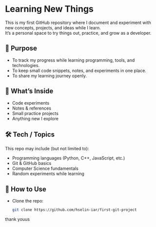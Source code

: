 # Learning New Things

This is my first GitHub repository where I document and experiment with new concepts, projects, and ideas while I learn.  
It’s a personal space to try things out, practice, and grow as a developer.

## 📌 Purpose
- To track my progress while learning programming, tools, and technologies.
- To keep small code snippets, notes, and experiments in one place.
- To share my learning journey openly.

## 🚀 What’s Inside
- Code experiments
- Notes & references
- Small practice projects
- Anything new I explore

## 🛠️ Tech / Topics
This repo may include (but not limited to):
- Programming languages (Python, C++, JavaScript, etc.)
- Git & GitHub basics
- Computer Science fundamentals
- Random experiments while learning

## 📖 How to Use
- Clone the repo:
  ```bash
  git clone https://github.com/hselin-iar/first-git-project

thank youus